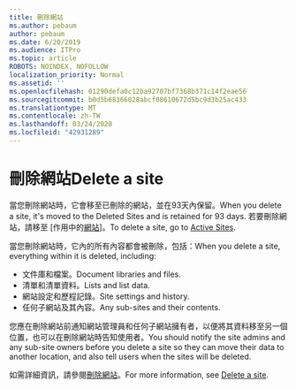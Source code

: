 ```yaml
---
title: 刪除網站
ms.author: pebaum
author: pebaum
ms.date: 6/20/2019
ms.audience: ITPro
ms.topic: article
ROBOTS: NOINDEX, NOFOLLOW
localization_priority: Normal
ms.assetid: ''
ms.openlocfilehash: 01290defa0c12ba92707bf7368b371c14f2eae56
ms.sourcegitcommit: b0d5b68366028abcf08610672d5bc9d3b25ac433
ms.translationtype: MT
ms.contentlocale: zh-TW
ms.lasthandoff: 03/24/2020
ms.locfileid: "42931289"
---
```

# <a name="delete-a-site"></a><span data-ttu-id="f9247-102">刪除網站</span><span class="sxs-lookup"><span data-stu-id="f9247-102">Delete a site</span></span>

<span data-ttu-id="f9247-103">當您刪除網站時，它會移至已刪除的網站，並在93天內保留。</span><span class="sxs-lookup"><span data-stu-id="f9247-103">When you delete a site, it's moved to the Deleted Sites and is retained for 93 days.</span></span> <span data-ttu-id="f9247-104">若要刪除網站，請移至 [作用中的[網站](https://admin.microsoft.com/sharepoint?page=sitemanagement&modern=true)]。</span><span class="sxs-lookup"><span data-stu-id="f9247-104">To delete a site, go to [Active Sites](https://admin.microsoft.com/sharepoint?page=sitemanagement&modern=true).</span></span> 

<span data-ttu-id="f9247-105">當您刪除網站時，它內的所有內容都會被刪除，包括：</span><span class="sxs-lookup"><span data-stu-id="f9247-105">When you delete a site, everything within it is deleted, including:</span></span>

- <span data-ttu-id="f9247-106">文件庫和檔案。</span><span class="sxs-lookup"><span data-stu-id="f9247-106">Document libraries and files.</span></span>
- <span data-ttu-id="f9247-107">清單和清單資料。</span><span class="sxs-lookup"><span data-stu-id="f9247-107">Lists and list data.</span></span>
- <span data-ttu-id="f9247-108">網站設定和歷程記錄。</span><span class="sxs-lookup"><span data-stu-id="f9247-108">Site settings and history.</span></span>
- <span data-ttu-id="f9247-109">任何子網站及其內容。</span><span class="sxs-lookup"><span data-stu-id="f9247-109">Any sub-sites and their contents.</span></span>

<span data-ttu-id="f9247-110">您應在刪除網站前通知網站管理員和任何子網站擁有者，以便將其資料移至另一個位置，也可以在刪除網站時告知使用者。</span><span class="sxs-lookup"><span data-stu-id="f9247-110">You should notify the site admins and any sub-site owners before you delete a site so they can move their data to another location, and also tell users when the sites will be deleted.</span></span>

<span data-ttu-id="f9247-111">如需詳細資訊，請參閱[刪除網站](https://docs.microsoft.com/sharepoint/delete-site-collection)。</span><span class="sxs-lookup"><span data-stu-id="f9247-111">For more information, see [Delete a site](https://docs.microsoft.com/sharepoint/delete-site-collection).</span></span>
